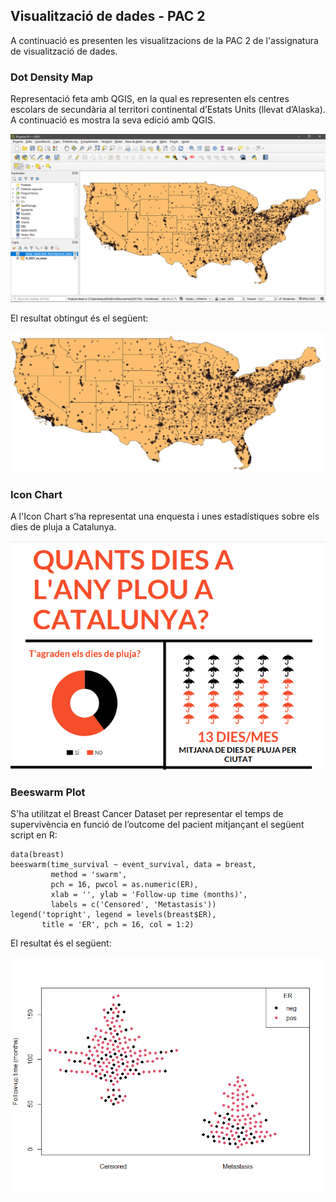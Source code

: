 ## Visualització de dades - PAC 2

A continuació es presenten les visualitzacions de la PAC 2 de l'assignatura de visualització de dades.

### Dot Density Map

Representació feta amb QGIS, en la qual es representen els centres escolars de secundària al territori continental d’Estats Units (llevat d’Alaska). A continuació es mostra la seva edició amb QGIS.

![EditQGIS](assets/images/Edicio_QGIS.jpg)

El resultat obtingut és el següent:

![FotoQGIS](assets/images/Foto_QGIS.png)

### Icon Chart

A l'Icon Chart s’ha representat una enquesta i unes estadístiques sobre els dies de pluja a Catalunya.

![ICONCHART](assets/images/Icon_chart.jpg)

### Beeswarm Plot

S'ha utilitzat el Breast Cancer Dataset per representar el temps de supervivència en funció de l’outcome del pacient mitjançant el següent script en R:

```
data(breast)
beeswarm(time_survival ~ event_survival, data = breast,
         method = 'swarm',
         pch = 16, pwcol = as.numeric(ER),
         xlab = '', ylab = 'Follow-up time (months)',
         labels = c('Censored', 'Metastasis'))
legend('topright', legend = levels(breast$ER),
       title = 'ER', pch = 16, col = 1:2)
```

El resultat és el següent:

![beeswarm](assets/images/plot_zoom.png)
